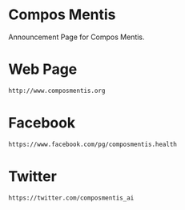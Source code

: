 Compos Mentis
===
Announcement Page for Compos Mentis.

Web Page
===
```html
http://www.composmentis.org
```

Facebook
===
```html
https://www.facebook.com/pg/composmentis.health
```

Twitter
===
```html
https://twitter.com/composmentis_ai
```

